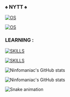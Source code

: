 ### ♠️ NYTT ♠️

[![OS](https://img.shields.io/badge/Kali_Linux-557C94?style=for-the-badge&logo=kali-linux&logoColor=white)](https://www.kali.org)


[![OS](https://img.shields.io/badge/Windows-0078D6?style=for-the-badge&logo=windows&logoColor=white)](https://www.microsoft.com/pt-br/software-download/windows10)
### LEARNING :
[![SKILLS](https://img.shields.io/badge/Python-14354C?style=for-the-badge&logo=python&logoColor=white)](https://www.python.org)

[![SKILLS](https://img.shields.io/badge/C%2B%2B-00599C?style=for-the-badge&logo=c%2B%2B&logoColor=white)](https://www.jetbrains.com/cpp/?source=google&medium=cpc&campaign=12668269321&term=c%2B%2B&content=511772200305&gad=1&gclid=Cj0KCQjwj_ajBhCqARIsAA37s0xxTvGrST3kb85Zju3LeYZeD6OD3R_N8ls4XhlBPqj3jZ1AOQLMMZcaAnjJEALw_wcB)

![Ninfomaniac's GitHub stats](https://github-readme-stats.vercel.app/api?username=Ninfomaniac&show_icons=true&theme=radical) 

![Ninfomaniac's GitHub stats](https://github-readme-stats.vercel.app/api/top-langs/?username=Ninfomaniac&theme=blue-green)

![Snake animation](https://github.com/Ninfomaniac/Ninfomaniac/blob/output/github-contribution-grid-snake.svg)
